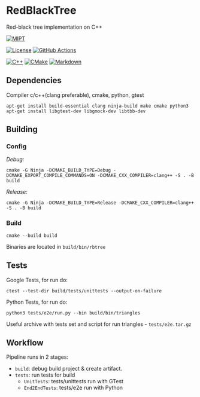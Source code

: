 # RedBlackTree
Red-black tree implementation on C++

[![MIPT](https://img.shields.io/endpoint?style=plastic&url=https%3A%2F%2Fraw.githubusercontent.com%2Fkhmelnitskiianton%2FCache%2Fmain%2F.github%2Fbadge%2Fmipt-badge.json)](#)

[![License](https://img.shields.io/github/license/khmelnitskiianton/mega-humidifier)](#)
[![GitHub Actions](https://img.shields.io/badge/GitHub_Actions-2088FF?logo=github-actions&logoColor=white)](#)

[![C++](https://img.shields.io/badge/C++-%2300599C.svg?logo=c%2B%2B&logoColor=white)](#)
[![CMake](https://img.shields.io/badge/CMake-064F8C?logo=cmake&logoColor=fff)](#)
[![Markdown](https://img.shields.io/badge/Markdown-%23000000.svg?logo=markdown&logoColor=white)](#)

## Dependencies

Compiler c/c++(clang preferable), cmake, python, gtest

```shell
apt-get install build-essential clang ninja-build make cmake python3
apt-get install libgtest-dev libgmock-dev libtbb-dev
```

## Building

### Config

*Debug:*
```shell
cmake -G Ninja -DCMAKE_BUILD_TYPE=Debug -DCMAKE_EXPORT_COMPILE_COMMANDS=ON -DCMAKE_CXX_COMPILER=clang++ -S . -B build
```

*Release:*
```shell
cmake -G Ninja -DCMAKE_BUILD_TYPE=Release -DCMAKE_CXX_COMPILER=clang++ -S . -B build
```

### Build
```shell
cmake --build build
```

Binaries are located in `build/bin/rbtree`

## Tests

Google Tests, for run do:

```shell
ctest --test-dir build/tests/unittests --output-on-failure
```

Python Tests, for run do:

```shell
python3 tests/e2e/run.py --bin build/bin/triangles
```

Useful archive with tests set and script for run triangles - `tests/e2e.tar.gz`

## Workflow

Pipeline runs in 2 stages:
- `build`: debug build project & create artifact.
- `tests`: run tests for build
    + `UnitTests`: tests/unittests run with GTest
    + `End2EndTests`: tests/e2e run with Python